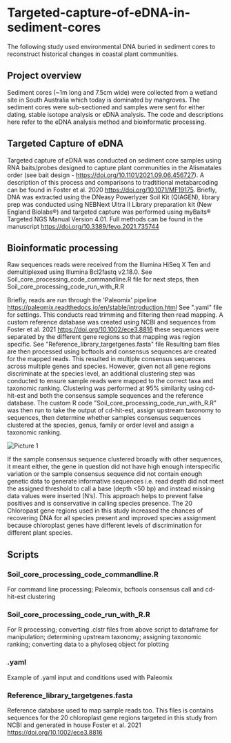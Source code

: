 # Targeted-capture-of-eDNA-in-sediment-cores
The following study used environmental DNA buried in sediment cores to reconstruct historical changes in coastal plant communities. 

## Project overview
Sediment cores (~1m long and 7.5cm wide) were collected from a wetland site in South Australia which today is dominated by mangroves. The sediment cores were sub-sectioned and samples were sent for either dating, stable isotope analysis or eDNA analysis. The code and descriptions here refer to the eDNA analysis method and bioinformatic processing. 

## Targeted Capture of eDNA
Targeted capture of eDNA was conducted on sediment core samples using RNA baits/probes designed to capture plant communities in the Alismatales order (see bait design - https://doi.org/10.1101/2021.09.06.456727). A description of this process and comparisons to tradtitional metabarcoding can be found in Foster et al. 2020 https://doi.org/10.1071/MF19175. 
Briefly, DNA was extracted using the DNeasy Powerlyzer Soil Kit (QIAGEN), library prep was conducted using NEBNext Ultra II Library preparation kit (New England Biolabs®) and targeted capture was performed using myBaits® Targeted NGS Manual Version 4.01. Full methods can be found in the manuscript https://doi.org/10.3389/fevo.2021.735744

## Bioinformatic processing
Raw sequences reads were received from the Illumina HiSeq X Ten and demultiplexed using Illumina Bcl2fastq v2.18.0. See Soil_core_processing_code_commandline.R file for next steps, then Soil_core_processing_code_run_with_R.R

Briefly, reads are run through the 'Paleomix' pipeline https://paleomix.readthedocs.io/en/stable/introduction.html See ".yaml" file for settings. This conducts read trimming and filtering then read mapping.
A custom reference database was created using NCBI and sequences from Foster et al. 2021  https://doi.org/10.1002/ece3.8816 these sequences were separated by the different gene regions so that mapping was region specific. See "Reference_library_targetgenes.fasta" file
Resulting bam files are then processed using bcftools and consensus sequences are created for the mapped reads.
This resulted in multiple consensus sequences across multiple genes and species. However, given not all gene regions discriminate at the species level, an additional clustering step was conducted to ensure sample reads were mapped to the correct taxa and taxonomic ranking.
Clustering was performed at 95% similarity using cd-hit-est and both the consensus sample sequences and the reference database. The custom R code "Soil_core_processing_code_run_with_R.R" was then run to take the output of cd-hit-est, assign upstream taxonomy to sequences, then determine whether samples consensus sequences clustered at the species, genus, family or order level and assign a taxonomic ranking.

![Picture 1](https://user-images.githubusercontent.com/122473452/215876420-1a55ba45-203a-4b8d-9679-cf81c5615389.png)

If the sample consensus sequence clustered broadly with other sequences, it meant either, the gene in question did not have high enough interspecific variation or the sample consensus sequence did not contain enough genetic data to generate informative sequences i.e. read depth did not meet the assigned threshold to call a base (depth <50 bp) and instead missing data values were inserted (N’s).
This approach helps to prevent false positives and is conservative in calling species presence.
The 20 Chloropast gene regions used in this study increased the chances of recovering DNA for all species present and improved species assignment because chloroplast genes have different levels of discrimination for different plant species. 

## Scripts

### Soil_core_processing_code_commandline.R 
For command line processing; Paleomix, bcftools consensus call and cd-hit-est clustering

### Soil_core_processing_code_run_with_R.R
For R processing; converting .clstr files from above script to dataframe for manipulation; determining upstream taxonomy; assigning taxonomic ranking; converting data to a phyloseq object for plotting

### .yaml
Example of .yaml input and conditions used with Paleomix

### Reference_library_targetgenes.fasta
Reference database used to map sample reads too. This files is contains sequences for the 20 chloroplast gene regions targeted in this study from NCBI and generated in house Foster et al. 2021  https://doi.org/10.1002/ece3.8816




